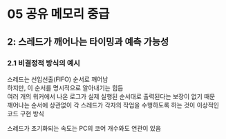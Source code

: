 # 05 공유 메모리 중급

## 2: 스레드가 깨어나는 타이밍과 예측 가능성

### 2.1 비결정적 방식의 예시

스레드는 선입선출(FIFO) 순서로 깨어남  
하지만, 이 순서를 명시적으로 알아내기는 힘듬  
여러 개의 워커에서 나온 로그가 실제 실행된 순서대로 출력된다는 보장이 없기 때문  
깨어나는 순서에 상관없이 각 스레드가 각자의 작업을 수행하도록 하는 것이 이상적인 코드 구현 방식  

스레드가 초기화되는 속도는 PC의 코어 개수와도 연관이 있음  
